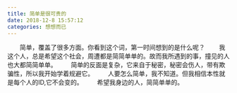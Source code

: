 ```yaml
---
title: 简单是很可贵的
date: 2018-12-8 15:57:12
categories: 想想而已
---
```

&emsp;&emsp;简单，覆盖了很多方面。你看到这个词，第一时间想到的是什么呢？<!-- more -->
&emsp;&emsp;我这个人，总是希望这个社会，周遭都是简简单单的。故而我所遇到的事，撞见的人也大都简简单单。
&emsp;&emsp;简单的反面是复杂，它来自于秘密，秘密会伤人，带有欺骗性，所以我开始学着规避它。
&emsp;&emsp;人要怎么简单，我不知道。但我相信本性就是每个人的ID,它不会变的。
&emsp;&emsp;希望我身边的人，简简单单的。
